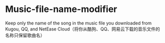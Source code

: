 # Music-file-name-modifier
Keep only the name of the song in the music file you downloaded from Kugou, QQ, and NetEase Cloud（将你从酷狗、QQ、网易云下载的音乐文件的名称只保留歌曲名）
